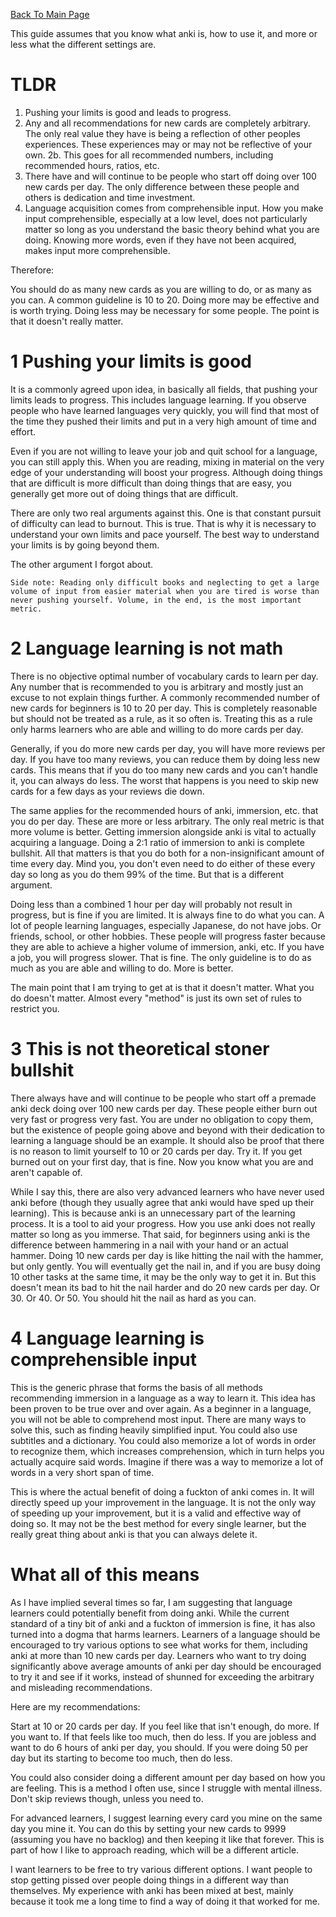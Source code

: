 [Back To Main Page](https://imoutosarehot.github.io/TheYuriWay/)

This guide assumes that you know what anki is, how to use it, and more or less what the different settings are. 
# TLDR

1. Pushing your limits is good and leads to progress.
2. Any and all recommendations for new cards are completely arbitrary. The only real value they have is being a reflection of other peoples experiences. These experiences may or may not be reflective of your own.
	2b. This goes for all recommended numbers, including recommended hours, ratios, etc. 
3. There have and will continue to be people who start off doing over 100 new cards per day. The only difference between these people and others is dedication and time investment.
4. Language acquisition comes from comprehensible input. How you make input comprehensible, especially at a low level, does not particularly matter so long as you understand the basic theory behind what you are doing. Knowing more words, even if they have not been acquired, makes input more comprehensible. 

Therefore:

You should do as many new cards as you are willing to do, or as many as you can. A common guideline is 10 to 20. Doing more may be effective and is worth trying. Doing less may be necessary for some people. The point is that it doesn't really matter. 

# 1 Pushing your limits is good

It is a commonly agreed upon idea, in basically all fields, that pushing your limits leads to progress. This includes language learning. If you observe people who have learned languages very quickly, you will find that most of the time they pushed their limits and put in a very high amount of time and effort. 

Even if you are not willing to leave your job and quit school for a language, you can still apply this. When you are reading, mixing in material on the very edge of your understanding will boost your progress. Although doing things that are difficult is more difficult than doing things that are easy, you generally get more out of doing things that are difficult. 

There are only two real arguments against this. One is that constant pursuit of difficulty can lead to burnout. This is true. That is why it is necessary to understand your own limits and pace yourself. The best way to understand your limits is by going beyond them. 

The other argument I forgot about.

	Side note: Reading only difficult books and neglecting to get a large volume of input from easier material when you are tired is worse than never pushing yourself. Volume, in the end, is the most important metric.

# 2 Language learning is not math 

There is no objective optimal number of vocabulary cards to learn per day. Any number that is recommended to you is arbitrary and mostly just an excuse to not explain things further. A commonly recommended number of new cards for beginners is 10 to 20 per day. This is completely reasonable but should not be treated as a rule, as it so often is. Treating this as a rule only harms learners who are able and willing to do more cards per day. 

Generally, if you do more new cards per day, you will have more reviews per day. If you have too many reviews, you can reduce them by doing less new cards. This means that if you do too many new cards and you can't handle it, you can always do less. The worst that happens is you need to skip new cards for a few days as your reviews die down. 

The same applies for the recommended hours of anki, immersion, etc. that you do per day. These are more or less arbitrary. The only real metric is that more volume is better. Getting immersion alongside anki is vital to actually acquiring a language. Doing a 2:1 ratio of immersion to anki is complete bullshit. All that matters is that you do both for a non-insignificant amount of time every day. Mind you, you don't even need to do either of these every day so long as you do them 99% of the time. But that is a different argument. 

Doing less than a combined 1 hour per day will probably not result in progress, but is fine if you are limited. It is always fine to do what you can. A lot of people learning languages, especially Japanese, do not have jobs. Or friends, school, or other hobbies. These people will progress faster because they are able to achieve a higher volume of immersion, anki, etc. If you have a job, you will progress slower. That is fine. The only guideline is to do as much as you are able and willing to do. More is better. 

The main point that I am trying to get at is that it doesn't matter. What you do doesn't matter. Almost every "method" is just its own set of rules to restrict you. 

# 3 This is not theoretical stoner bullshit

There always have and will continue to be people who start off a premade anki deck doing over 100 new cards per day. These people either burn out very fast or progress very fast. You are under no obligation to copy them, but the existence of people going above and beyond with their dedication to learning a language should be an example. It should also be proof that there is no reason to limit yourself to 10 or 20 cards per day. Try it. If you get burned out on your first day, that is fine. Now you know what you are and aren't capable of.

While I say this, there are also very advanced learners who have never used anki before (though they usually agree that anki would have sped up their learning). This is because anki is an unnecessary part of the learning process. It is a tool to aid your progress. How you use anki does not really matter so long as you immerse. That said, for beginners using anki is the difference between hammering in a nail with your hand or an actual hammer. Doing 10 new cards per day is like hitting the nail with the hammer, but only gently. You will eventually get the nail in, and if you are busy doing 10 other tasks at the same time, it may be the only way to get it in. But this doesn't mean its bad to hit the nail harder and do 20 new cards per day. Or 30. Or 40. Or 50. You should hit the nail as hard as you can. 

# 4 Language learning is comprehensible input 

This is the generic phrase that forms the basis of all methods recommending immersion in a language as a way to learn it. This idea has been proven to be true over and over again. As a beginner in a language, you will not be able to comprehend most input. There are many ways to solve this, such as finding heavily simplified input. You could also use subtitles and a dictionary. You could also memorize a lot of words in order to recognize them, which increases comprehension, which in turn helps you actually acquire said words. Imagine if there was a way to memorize a lot of words in a very short span of time. 

This is where the actual benefit of doing a fuckton of anki comes in. It will directly speed up your improvement in the language. It is not the only way of speeding up your improvement, but it is a valid and effective way of doing so. It may not be the best method for every single learner, but the really great thing about anki is that you can always delete it. 

# What all of this means 

As I have implied several times so far, I am suggesting that language learners could potentially benefit from doing anki. While the current standard of a tiny bit of anki and a fuckton of immersion is fine, it has also turned into a dogma that harms learners. Learners of a language should be encouraged to try various options to see what works for them, including anki at more than 10 new cards per day. Learners who want to try doing significantly above average amounts of anki per day should be encouraged to try it and see if it works, instead of shunned for exceeding the arbitrary and misleading recommendations. 

Here are my recommendations:

Start at 10 or 20 cards per day. If you feel like that isn't enough, do more. If you want to. If that feels like too much, then do less. If you are jobless and want to do 6 hours of anki per day, you should. If you were doing 50 per day but its starting to become too much, then do less. 

You could also consider doing a different amount per day based on how you are feeling. This is a method I often use, since I struggle with mental illness. Don't skip reviews though, unless you need to.

For advanced learners, I suggest learning every card you mine on the same day you mine it. You can do this by setting your new cards to 9999 (assuming you have no backlog) and then keeping it like that forever. This is part of how I like to approach reading, which will be a different article.

I want learners to be free to try various different options. I want people to stop getting pissed over people doing things in a different way than themselves. My experience with anki has been mixed at best, mainly because it took me a long time to find a way of doing it that worked for me.
